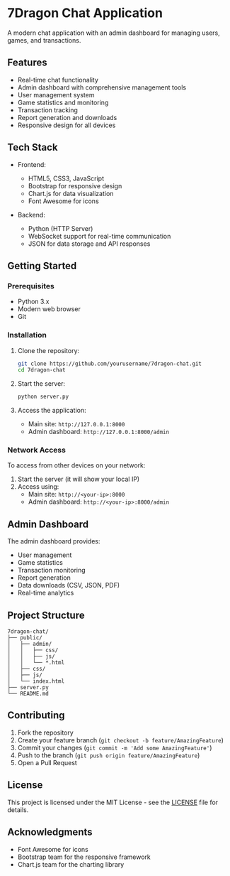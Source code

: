 # 7Dragon Chat Application

A modern chat application with an admin dashboard for managing users, games, and transactions.

## Features

- Real-time chat functionality
- Admin dashboard with comprehensive management tools
- User management system
- Game statistics and monitoring
- Transaction tracking
- Report generation and downloads
- Responsive design for all devices

## Tech Stack

- Frontend:
  - HTML5, CSS3, JavaScript
  - Bootstrap for responsive design
  - Chart.js for data visualization
  - Font Awesome for icons

- Backend:
  - Python (HTTP Server)
  - WebSocket support for real-time communication
  - JSON for data storage and API responses

## Getting Started

### Prerequisites

- Python 3.x
- Modern web browser
- Git

### Installation

1. Clone the repository:
   ```bash
   git clone https://github.com/yourusername/7dragon-chat.git
   cd 7dragon-chat
   ```

2. Start the server:
   ```bash
   python server.py
   ```

3. Access the application:
   - Main site: `http://127.0.0.1:8000`
   - Admin dashboard: `http://127.0.0.1:8000/admin`

### Network Access

To access from other devices on your network:
1. Start the server (it will show your local IP)
2. Access using:
   - Main site: `http://<your-ip>:8000`
   - Admin dashboard: `http://<your-ip>:8000/admin`

## Admin Dashboard

The admin dashboard provides:
- User management
- Game statistics
- Transaction monitoring
- Report generation
- Data downloads (CSV, JSON, PDF)
- Real-time analytics

## Project Structure

```
7dragon-chat/
├── public/
│   ├── admin/
│   │   ├── css/
│   │   ├── js/
│   │   └── *.html
│   ├── css/
│   ├── js/
│   └── index.html
├── server.py
└── README.md
```

## Contributing

1. Fork the repository
2. Create your feature branch (`git checkout -b feature/AmazingFeature`)
3. Commit your changes (`git commit -m 'Add some AmazingFeature'`)
4. Push to the branch (`git push origin feature/AmazingFeature`)
5. Open a Pull Request

## License

This project is licensed under the MIT License - see the [LICENSE](LICENSE) file for details.

## Acknowledgments

- Font Awesome for icons
- Bootstrap team for the responsive framework
- Chart.js team for the charting library
